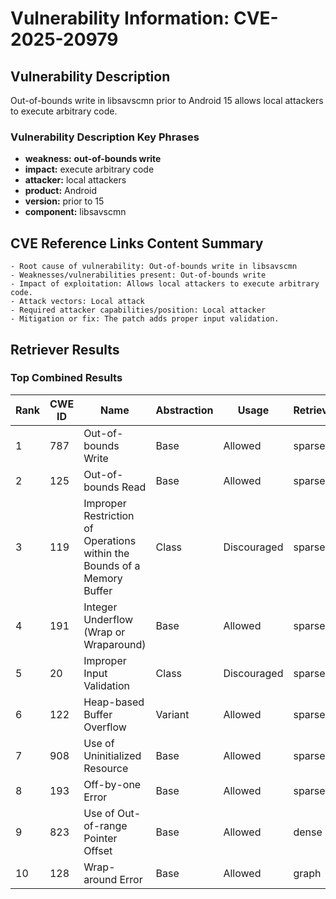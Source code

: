 # Vulnerability Information: CVE-2025-20979

## Vulnerability Description
Out-of-bounds write in libsavscmn prior to Android 15 allows local attackers to execute arbitrary code.

### Vulnerability Description Key Phrases
- **weakness:** **out-of-bounds write**
- **impact:** execute arbitrary code
- **attacker:** local attackers
- **product:** Android
- **version:** prior to 15
- **component:** libsavscmn

## CVE Reference Links Content Summary
```
- Root cause of vulnerability: Out-of-bounds write in libsavscmn
- Weaknesses/vulnerabilities present: Out-of-bounds write
- Impact of exploitation: Allows local attackers to execute arbitrary code.
- Attack vectors: Local attack
- Required attacker capabilities/position: Local attacker
- Mitigation or fix: The patch adds proper input validation.
```

## Retriever Results

### Top Combined Results

| Rank | CWE ID | Name | Abstraction | Usage  | Retrievers | Individual Scores |
|------|--------|------|-------------|-------|------------|-------------------|
| 1 | 787 | Out-of-bounds Write | Base | Allowed | sparse | 0.149 |
| 2 | 125 | Out-of-bounds Read | Base | Allowed | sparse | 0.145 |
| 3 | 119 | Improper Restriction of Operations within the Bounds of a Memory Buffer | Class | Discouraged | sparse | 0.141 |
| 4 | 191 | Integer Underflow (Wrap or Wraparound) | Base | Allowed | sparse | 0.140 |
| 5 | 20 | Improper Input Validation | Class | Discouraged | sparse | 0.137 |
| 6 | 122 | Heap-based Buffer Overflow | Variant | Allowed | sparse | 0.137 |
| 7 | 908 | Use of Uninitialized Resource | Base | Allowed | sparse | 0.135 |
| 8 | 193 | Off-by-one Error | Base | Allowed | sparse | 0.131 |
| 9 | 823 | Use of Out-of-range Pointer Offset | Base | Allowed | dense | 0.567 |
| 10 | 128 | Wrap-around Error | Base | Allowed | graph | 0.003 |

